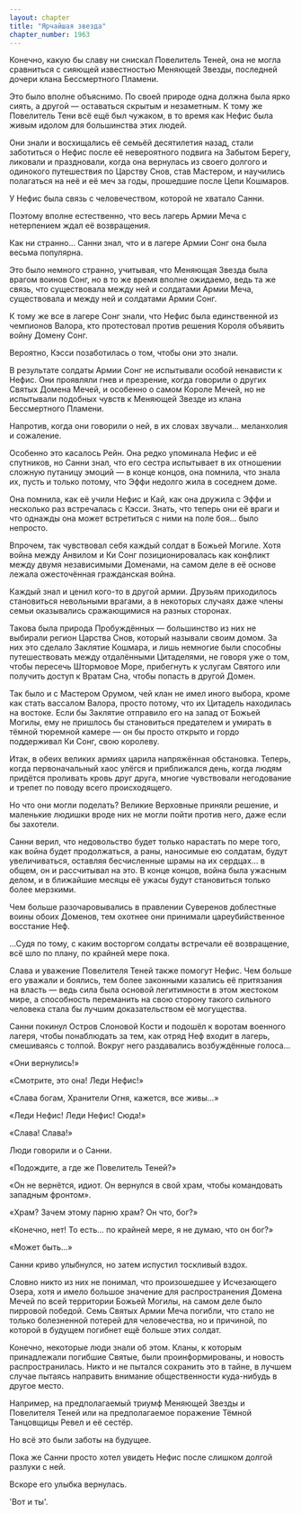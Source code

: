```yaml
---
layout: chapter
title: "Ярчайшая звезда"
chapter_number: 1963
---
```




Конечно, какую бы славу ни снискал Повелитель Теней, она не могла сравниться с сияющей известностью Меняющей Звезды, последней дочери клана Бессмертного Пламени.

Это было вполне объяснимо. По своей природе одна должна была ярко сиять, а другой — оставаться скрытым и незаметным. К тому же Повелитель Тени всё ещё был чужаком, в то время как Нефис была живым идолом для большинства этих людей.

Они знали и восхищались её семьёй десятилетия назад, стали заботиться о Нефис после её невероятного подвига на Забытом Берегу, ликовали и праздновали, когда она вернулась из своего долгого и одинокого путешествия по Царству Снов, став Мастером, и научились полагаться на неё и её меч за годы, прошедшие после Цепи Кошмаров.

У Нефис была связь с человечеством, которой не хватало Санни.

Поэтому вполне естественно, что весь лагерь Армии Меча с нетерпением ждал её возвращения.

Как ни странно... Санни знал, что и в лагере Армии Сонг она была весьма популярна.

Это было немного странно, учитывая, что Меняющая Звезда была врагом воинов Сонг, но в то же время вполне ожидаемо, ведь та же связь, что существовала между ней и солдатами Армии Меча, существовала и между ней и солдатами Армии Сонг.

К тому же все в лагере Сонг знали, что Нефис была единственной из чемпионов Валора, кто протестовал против решения Короля объявить войну Домену Сонг.

Вероятно, Кэсси позаботилась о том, чтобы они это знали.

В результате солдаты Армии Сонг не испытывали особой ненависти к Нефис. Они проявляли гнев и презрение, когда говорили о других Святых Домена Мечей, и особенно о самом Короле Мечей, но не испытывали подобных чувств к Меняющей Звезде из клана Бессмертного Пламени.

Напротив, когда они говорили о ней, в их словах звучали... меланхолия и сожаление.

Особенно это касалось Рейн. Она редко упоминала Нефис и её спутников, но Санни знал, что его сестра испытывает в их отношении сложную путаницу эмоций — в конце концов, она помнила, что знала их, пусть и только потому, что Эффи недолго жила в соседнем доме.

Она помнила, как её учили Нефис и Кай, как она дружила с Эффи и несколько раз встречалась с Кэсси. Знать, что теперь они её враги и что однажды она может встретиться с ними на поле боя... было непросто.

Впрочем, так чувствовал себя каждый солдат в Божьей Могиле. Хотя война между Анвилом и Ки Сонг позиционировалась как конфликт между двумя независимыми Доменами, на самом деле в её основе лежала ожесточённая гражданская война.

Каждый знал и ценил кого-то в другой армии. Друзьям приходилось становиться невольными врагами, а в некоторых случаях даже члены семьи оказывались сражающимися на разных сторонах.

Такова была природа Пробуждённых — большинство из них не выбирали регион Царства Снов, который называли своим домом. За них это сделало Заклятие Кошмара, и лишь немногие были способны путешествовать между отдалёнными Цитаделями, не говоря уже о том, чтобы пересечь Штормовое Море, прибегнуть к услугам Святого или получить доступ к Вратам Сна, чтобы попасть в другой Домен.

Так было и с Мастером Орумом, чей клан не имел иного выбора, кроме как стать вассалом Валора, просто потому, что их Цитадель находилась на востоке. Если бы Заклятие отправило его на запад от Божьей Могилы, ему не пришлось бы становиться предателем и умирать в тёмной тюремной камере — он бы просто открыто и гордо поддерживал Ки Сонг, свою королеву.

Итак, в обеих великих армиях царила напряжённая обстановка. Теперь, когда первоначальный хаос улёгся и приближался день, когда людям придётся проливать кровь друг друга, многие чувствовали негодование и трепет по поводу всего происходящего.

Но что они могли поделать? Великие Верховные приняли решение, и маленькие людишки вроде них не могли пойти против него, даже если бы захотели.

Санни верил, что недовольство будет только нарастать по мере того, как война будет продолжаться, а раны, наносимые ею солдатам, будут увеличиваться, оставляя бесчисленные шрамы на их сердцах... в общем, он и рассчитывал на это. В конце концов, война была ужасным делом, и в ближайшие месяцы её ужасы будут становиться только более мерзкими.

Чем больше разочаровывались в правлении Суверенов доблестные воины обоих Доменов, тем охотнее они принимали цареубийственное восстание Неф.

...Судя по тому, с каким восторгом солдаты встречали её возвращение, всё шло по плану, по крайней мере пока.

Слава и уважение Повелителя Теней также помогут Нефис. Чем больше его уважали и боялись, тем более законными казались её притязания на власть — ведь сила была основой легитимности в этом жестоком мире, а способность переманить на свою сторону такого сильного человека стала бы лучшим доказательством её могущества.

Санни покинул Остров Слоновой Кости и подошёл к воротам военного лагеря, чтобы понаблюдать за тем, как отряд Неф входит в лагерь, смешиваясь с толпой. Вокруг него раздавались возбуждённые голоса...

«Они вернулись!»

«Смотрите, это она! Леди Нефис!»

«Слава богам, Хранители Огня, кажется, все живы...»

«Леди Нефис! Леди Нефис! Сюда!»

«Слава! Слава!»

Люди говорили и о Санни.

«Подождите, а где же Повелитель Теней?»

«Он не вернётся, идиот. Он вернулся в свой храм, чтобы командовать западным фронтом».

«Храм? Зачем этому парню храм? Он что, бог?»

«Конечно, нет! То есть... по крайней мере, я не думаю, что он бог?»

«Может быть...»

Санни криво улыбнулся, но затем испустил тоскливый вздох.

Словно никто из них не понимал, что произошедшее у Исчезающего Озера, хотя и имело большое значение для распространения Домена Мечей по всей территории Божьей Могилы, на самом деле было пирровой победой. Семь Святых Армии Меча погибли, что стало не только болезненной потерей для человечества, но и причиной, по которой в будущем погибнет ещё больше этих солдат.

Конечно, некоторые люди знали об этом. Кланы, к которым принадлежали погибшие Святые, были проинформированы, и новость распространилась. Никто и не пытался сохранить это в тайне, в лучшем случае пытаясь направить внимание общественности куда-нибудь в другое место.

Например, на предполагаемый триумф Меняющей Звезды и Повелителя Теней или на предполагаемое поражение Тёмной Танцовщицы Ревел и её сестёр.

Но всё это были заботы на будущее.

Пока же Санни просто хотел увидеть Нефис после слишком долгой разлуки с ней.

Вскоре его улыбка вернулась.

'Вот и ты'.

